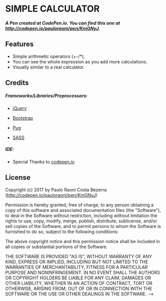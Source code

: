# SIMPLE CALCULATOR
##### A Pen created at CodePen.io. You can find this one at http://codepen.io/pauloraoni/pen/KmGNyJ.

## Features
- Simple arithmetic operators (+-/*).
- You can see the whole expression as you add more calculations.
- Visually similar to a real calculator.

## Credits


##### Frameworks/Libraries/Preprocessors:

- [jQuery](https://jquery.com/)

- [Bootstrap](https://getbootstrap.com/css/)

- [Pug](https://pugjs.org/api/getting-started.html)

- [SASS](http://sass-lang.com/)

##### IDE:

- Special Thanks to [codepen.io](https://codepen.io/)

## License

Copyright (c) 2017 by Paulo Raoni Costa Bezerra (http://codepen.io/pauloraoni/pen/KmGNyJ)

Permission is hereby granted, free of charge, to any person obtaining a copy of this software and associated documentation files (the "Software"), to deal in the Software without restriction, including without limitation the rights to use, copy, modify, merge, publish, distribute, sublicense, and/or sell copies of the Software, and to permit persons to whom the Software is furnished to do so, subject to the following conditions:

The above copyright notice and this permission notice shall be included in all copies or substantial portions of the Software.

THE SOFTWARE IS PROVIDED "AS IS", WITHOUT WARRANTY OF ANY KIND, EXPRESS OR IMPLIED, INCLUDING BUT NOT LIMITED TO THE WARRANTIES OF MERCHANTABILITY, FITNESS FOR A PARTICULAR PURPOSE AND NONINFRINGEMENT. IN NO EVENT SHALL THE AUTHORS OR COPYRIGHT HOLDERS BE LIABLE FOR ANY CLAIM, DAMAGES OR OTHER LIABILITY, WHETHER IN AN ACTION OF CONTRACT, TORT OR OTHERWISE, ARISING FROM, OUT OF OR IN CONNECTION WITH THE SOFTWARE OR THE USE OR OTHER DEALINGS IN THE SOFTWARE.
-->
